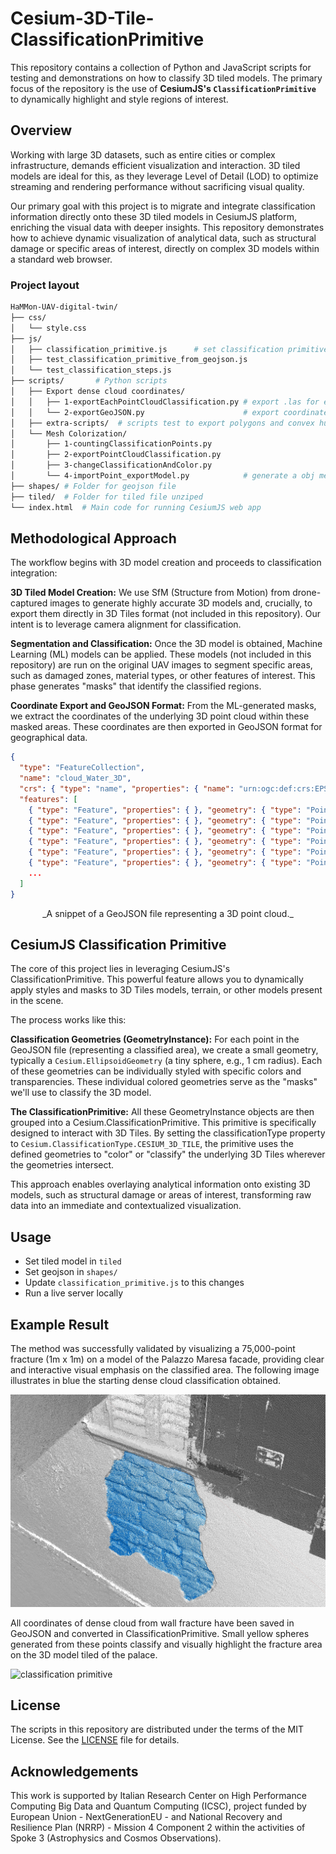# Cesium-3D-Tile-ClassificationPrimitive

This repository contains a collection of Python and JavaScript scripts for testing and demonstrations on how to classify 3D tiled models. The primary focus of the repository is the use of **CesiumJS's `ClassificationPrimitive`** to dynamically highlight and style regions of interest. 


## Overview

Working with large 3D datasets, such as entire cities or complex infrastructure, demands efficient visualization and interaction. 3D tiled models are ideal for this, as they leverage Level of Detail (LOD) to optimize streaming and rendering performance without sacrificing visual quality.

Our primary goal with this project is to migrate and integrate classification information directly onto these 3D tiled models in CesiumJS platform, enriching the visual data with deeper insights. This repository demonstrates how to achieve dynamic visualization of analytical data, such as structural damage or specific areas of interest, directly on complex 3D models within a standard web browser.

### Project layout
```bash
HaMMon-UAV-digital-twin/
├── css/        
│   └── style.css 
├── js/            
│   ├── classification_primitive.js      # set classification primitive from geojson
│   ├── test_classification_primitive_from_geojson.js
│   └── test_classification_steps.js
├── scripts/       # Python scripts
│   ├── Export dense cloud coordinates/
│   │   ├── 1-exportEachPointCloudClassification.py # export .las for each class
│   │   └── 2-exportGeoJSON.py                      # export coordinates .las in GeoJSON used on CesiumJS
│   ├── extra-scripts/  # scripts test to export polygons and convex hull
│   └── Mesh Colorization/
│       ├── 1-countingClassificationPoints.py
│       ├── 2-exportPointCloudClassification.py
│       ├── 3-changeClassificationAndColor.py
│       └── 4-importPoint_exportModel.py            # generate a obj mesh colored on classification areas
├── shapes/ # Folder for geojson file
├── tiled/  # Folder for tiled file unziped
└── index.html  # Main code for running CesiumJS web app
```

## Methodological Approach

The workflow begins with 3D model creation and proceeds to classification integration:

**3D Tiled Model Creation:**
We use SfM (Structure from Motion) from drone-captured images to generate highly accurate 3D models and, crucially, to export them directly in 3D Tiles format (not included in this repository). Our intent is to leverage camera alignment for classification.

**Segmentation and Classification:**
Once the 3D model is obtained, Machine Learning (ML) models can be applied. These models (not included in this repository) are run on the original UAV images to segment specific areas, such as damaged zones, material types, or other features of interest. This phase generates "masks" that identify the classified regions.

**Coordinate Export and GeoJSON Format:**
From the ML-generated masks, we extract the coordinates of the underlying 3D point cloud within these masked areas. These coordinates are then exported in GeoJSON format for geographical data.

```json
{
  "type": "FeatureCollection",
  "name": "cloud_Water_3D",
  "crs": { "type": "name", "properties": { "name": "urn:ogc:def:crs:EPSG::4979" } },
  "features": [
    { "type": "Feature", "properties": { }, "geometry": { "type": "Point", "coordinates": [ 11.74440609, 44.07989222, 381.342 ] } },
    { "type": "Feature", "properties": { }, "geometry": { "type": "Point", "coordinates": [ 11.74440607, 44.07989212, 381.339 ] } },
    { "type": "Feature", "properties": { }, "geometry": { "type": "Point", "coordinates": [ 11.74440606, 44.07989215, 381.34 ] } },
    { "type": "Feature", "properties": { }, "geometry": { "type": "Point", "coordinates": [ 11.74440612, 44.07989213, 381.344 ] } },
    { "type": "Feature", "properties": { }, "geometry": { "type": "Point", "coordinates": [ 11.74440608, 44.07989211, 381.34 ] } },
    { "type": "Feature", "properties": { }, "geometry": { "type": "Point", "coordinates": [ 11.7444061, 44.07989214, 381.342 ] } }
    ... 
  ]
}
```
<p align="center">_A snippet of a GeoJSON file representing a 3D point cloud._</p>

## CesiumJS Classification Primitive
The core of this project lies in leveraging CesiumJS's ClassificationPrimitive. This powerful feature allows you to dynamically apply styles and masks to 3D Tiles models, terrain, or other models present in the scene.

The process works like this:

**Classification Geometries (GeometryInstance):**
For each point in the GeoJSON file (representing a classified area), we create a small geometry, typically a `Cesium.EllipsoidGeometry` (a tiny sphere, e.g., 1 cm radius). Each of these geometries can be individually styled with specific colors and transparencies. These individual colored geometries serve as the "masks" we'll use to classify the 3D model.

**The ClassificationPrimitive:**
All these GeometryInstance objects are then grouped into a Cesium.ClassificationPrimitive. This primitive is specifically designed to interact with 3D Tiles. By setting the classificationType property to `Cesium.ClassificationType.CESIUM_3D_TILE`, the primitive uses the defined geometries to "color" or "classify" the underlying 3D Tiles wherever the geometries intersect.

This approach enables overlaying analytical information onto existing 3D models, such as structural damage or areas of interest, transforming raw data into an immediate and contextualized visualization.

## Usage
- Set tiled model in `tiled`
- Set geojson in `shapes/`
- Update `classification_primitive.js` to this changes
- Run a live server locally

## Example Result

The method was successfully validated by visualizing a 75,000-point fracture (1m x 1m) on a model of the Palazzo Maresa facade, providing clear and interactive visual emphasis on the classified area. The following image illustrates in blue the starting dense cloud classification obtained.

![Dense point cloud Palazzo Maresa facade](img/dense_cloud_classification.jpg)

All coordinates of dense cloud from wall fracture have been saved in GeoJSON and converted in ClassificationPrimitive. Small yellow spheres generated from these points classify and visually highlight the fracture area on the 3D model tiled of the palace.

![classification primitive](img/classificationprimitive.gif)

## License

The scripts in this repository are distributed under the terms of the MIT License. See the [LICENSE](LICENSE) file for details.

## Acknowledgements

This work is supported by Italian Research Center on High Performance Computing Big Data and Quantum Computing (ICSC), project funded by European Union - NextGenerationEU - and National Recovery and Resilience Plan (NRRP) - Mission 4 Component 2 within the activities of Spoke 3 (Astrophysics and Cosmos Observations).